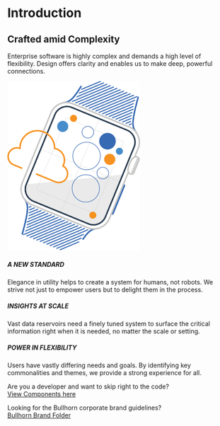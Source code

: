Introduction
============

Crafted amid Complexity
-----------------------

Enterprise software is highly complex and demands a high level of flexibility. Design offers clarity and enables us to make deep, powerful connections.

<img src="assets/images/IntroPageHeaderImage.svg" width="300"/>

##### A NEW STANDARD

Elegance in utility helps to create a system for humans, not robots. We strive not just to empower users but to delight them in the process.

##### INSIGHTS AT SCALE

Vast data reservoirs need a finely tuned system to surface the critical information right when it is needed, no matter the scale or setting.

##### POWER IN FLEXIBILITY

Users have vastly differing needs and goals. By identifying key commonalities and themes, we provide a strong experience for all.

Are you a developer and want to skip right to the code?  
[View Components here](#)

Looking for the Bullhorn corporate brand guidelines?  
[Bullhorn Brand Folder](https://brandfolder.com/bullhorn)